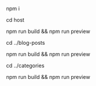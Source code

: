 npm i

cd host

npm run build && npm run preview

cd ../blog-posts

npm run build && npm run preview

cd ../categories

npm run build && npm run preview
